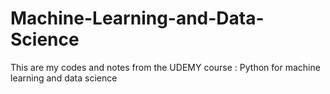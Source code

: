 # Machine-Learning-and-Data-Science
This are my codes and notes from the UDEMY course : Python for machine learning and data science
